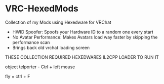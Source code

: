 # VRC-HexedMods
Collection of my Mods using Hexedware for VRChat

- HWID Spoofer: Spoofs your Hardware ID to a random one every start
- No Avatar Performance: Makes Avatars load way faster by skipping the performance scan
- Brings back old vrchat loading screen

THESE COLLECTION REQUIRED HEXEDWARES IL2CPP LOADER TO RUN IT

object telporter - Ctrl + left mouse 

fly = ctrl + F
